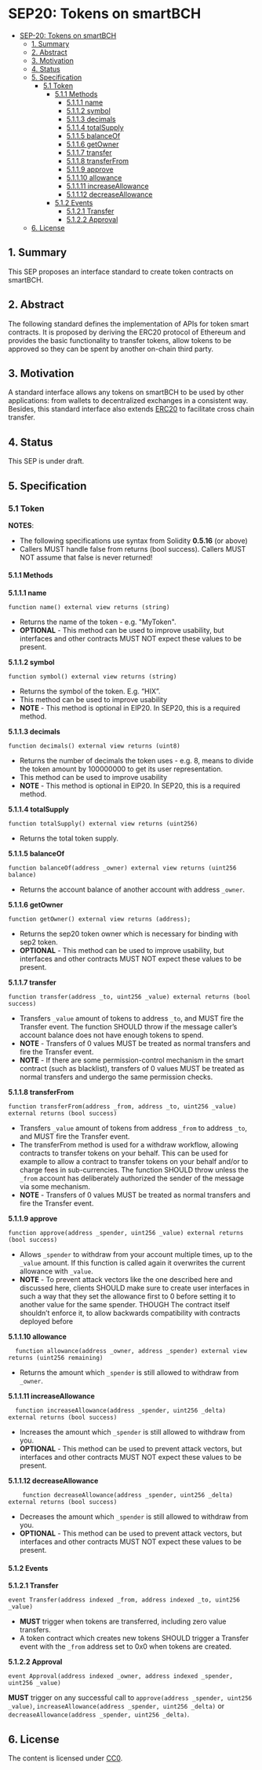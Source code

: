 # SEP20: Tokens on smartBCH

* [SEP-20: Tokens on smartBCH](sep-20.md#sep20-tokens-on-smartbch)
  * [1. Summary](sep-20.md#1--summary)
  * [2. Abstract](sep-20.md#2--abstract)
  * [3. Motivation](sep-20.md#3--motivation)
  * [4. Status](sep-20.md#4--status)
  * [5. Specification](sep-20.md#5--specification)
    * [5.1 Token](sep-20.md#51-token)
      * [5.1.1 Methods](sep-20.md#511-methods)
        * [5.1.1.1 name](sep-20.md#5111-name)
        * [5.1.1.2 symbol](sep-20.md#5112-symbol)
        * [5.1.1.3 decimals](sep-20.md#5113-decimals)
        * [5.1.1.4 totalSupply](sep-20.md#5114-totalsupply)
        * [5.1.1.5 balanceOf](sep-20.md#5115-balanceof)
        * [5.1.1.6 getOwner](sep-20.md#5116-getowner)
        * [5.1.1.7 transfer](sep-20.md#5117-transfer)
        * [5.1.1.8 transferFrom](sep-20.md#5118-transferfrom)
        * [5.1.1.9 approve](sep-20.md#5119-approve)
        * [5.1.1.10 allowance](sep-20.md#51110-allowance)
        * [5.1.1.11 increaseAllowance](sep-20.md#51111-increaseAllowance)
        * [5.1.1.12 decreaseAllowance](sep-20.md#51112-decreaseAllowance)
      * [5.1.2 Events](sep-20.md#512-events)
        * [5.1.2.1 Transfer](sep-20.md#5121-transfer)
        * [5.1.2.2 Approval](sep-20.md#5122-approval)
  * [6. License](sep-20.md#6-license)

## 1.  Summary

This SEP proposes an interface standard to create token contracts on smartBCH.

## 2.  Abstract

The following standard defines the implementation of APIs for token smart contracts. It is proposed by deriving the ERC20 protocol of Ethereum and provides the basic functionality to transfer tokens, allow tokens to be approved so they can be spent by another on-chain third party.

## 3.  Motivation

A standard interface allows any tokens on smartBCH to be used by other applications: from wallets to decentralized exchanges in a consistent way. Besides, this standard interface also extends [ERC20](https://eips.ethereum.org/EIPS/eip-20) to facilitate cross chain transfer.

## 4.  Status

This SEP is under draft.

## 5.  Specification

### 5.1 Token

**NOTES**:

* The following specifications use syntax from Solidity **0.5.16** \(or above\)
* Callers MUST handle false from returns \(bool success\). Callers MUST NOT assume that false is never returned!

#### 5.1.1 Methods

**5.1.1.1 name**

```text
function name() external view returns (string)
```

* Returns the name of the token - e.g. "MyToken".
* **OPTIONAL** - This method can be used to improve usability, but interfaces and other contracts MUST NOT expect these values to be present.

**5.1.1.2 symbol**

```text
function symbol() external view returns (string)
```

* Returns the symbol of the token. E.g. “HIX”.
* This method can be used to improve usability
* **NOTE** - This method is optional in EIP20. In SEP20, this is a required method.

**5.1.1.3 decimals**

```text
function decimals() external view returns (uint8)
```

* Returns the number of decimals the token uses - e.g. 8, means to divide the token amount by 100000000 to get its user representation.
* This method can be used to improve usability
* **NOTE** - This method is optional in EIP20. In SEP20, this is a required method.

**5.1.1.4 totalSupply**

```text
function totalSupply() external view returns (uint256)
```

* Returns the total token supply.

**5.1.1.5 balanceOf**

```text
function balanceOf(address _owner) external view returns (uint256 balance)
```

* Returns the account balance of another account with address `_owner`.

**5.1.1.6 getOwner**

```text
function getOwner() external view returns (address);
```

* Returns the sep20 token owner which is necessary for binding with sep2 token.
* **OPTIONAL** - This method can be used to improve usability, but interfaces and other contracts MUST NOT expect these values to be present.

**5.1.1.7 transfer**

```text
function transfer(address _to, uint256 _value) external returns (bool success)
```

* Transfers `_value` amount of tokens to address `_to`, and MUST fire the Transfer event. The function SHOULD throw if the message caller’s account balance does not have enough tokens to spend.
* **NOTE** - Transfers of 0 values MUST be treated as normal transfers and fire the Transfer event.
* **NOTE** - If there are some permission-control mechanism in the smart contract \(such as blacklist\), transfers of 0 values MUST be treated as normal transfers and undergo the same permission checks.

**5.1.1.8 transferFrom**

```text
function transferFrom(address _from, address _to, uint256 _value) external returns (bool success)
```

* Transfers `_value` amount of tokens from address `_from` to address `_to`, and MUST fire the Transfer event.
* The transferFrom method is used for a withdraw workflow, allowing contracts to transfer tokens on your behalf. This can be used for example to allow a contract to transfer tokens on your behalf and/or to charge fees in sub-currencies. The function SHOULD throw unless the `_from` account has deliberately authorized the sender of the message via some mechanism.
* **NOTE** - Transfers of 0 values MUST be treated as normal transfers and fire the Transfer event.

**5.1.1.9 approve**

```text
function approve(address _spender, uint256 _value) external returns (bool success)
```

* Allows `_spender` to withdraw from your account multiple times, up to the `_value` amount. If this function is called again it overwrites the current allowance with `_value`.
* **NOTE** - To prevent attack vectors like the one described here and discussed here, clients SHOULD make sure to create user interfaces in such a way that they set the allowance first to 0 before setting it to another value for the same spender. THOUGH The contract itself shouldn’t enforce it, to allow backwards compatibility with contracts deployed before

**5.1.1.10 allowance**

```text
  function allowance(address _owner, address _spender) external view returns (uint256 remaining)
```

* Returns the amount which `_spender` is still allowed to withdraw from `_owner`.

**5.1.1.11 increaseAllowance**

```text
  function increaseAllowance(address _spender, uint256 _delta) external returns (bool success)
```

* Increases the amount which `_spender` is still allowed to withdraw from you.
* **OPTIONAL** - This method can be used to prevent attack vectors, but interfaces and other contracts MUST NOT expect these values to be present.

**5.1.1.12 decreaseAllowance**

```text
    function decreaseAllowance(address _spender, uint256 _delta) external returns (bool success)
```

* Decreases the amount which `_spender` is still allowed to withdraw from you.
* **OPTIONAL** - This method can be used to prevent attack vectors, but interfaces and other contracts MUST NOT expect these values to be present.

#### 5.1.2 Events

**5.1.2.1 Transfer**

```text
event Transfer(address indexed _from, address indexed _to, uint256 _value)
```

* **MUST** trigger when tokens are transferred, including zero value transfers.
* A token contract which creates new tokens SHOULD trigger a Transfer event with the `_from` address set to 0x0 when tokens are created.

**5.1.2.2 Approval**

```text
event Approval(address indexed _owner, address indexed _spender, uint256 _value)
```

**MUST** trigger on any successful call to `approve(address _spender, uint256 _value)`, `increaseAllowance(address _spender, uint256 _delta)` or `decreaseAllowance(address _spender, uint256 _delta)`.

## 6. License

The content is licensed under [CC0](https://creativecommons.org/publicdomain/zero/1.0/).

